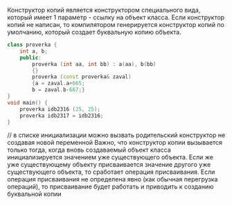 Конструктор копий является конструктором специального вида, который имеет 1 параметр - ссылку на объект класса. Если конструктор копий не написан, то компилятором генерируется конструктор копий по умолчанию, который создает буквальную копию объекта.
``` cpp
class proverka {
	int a, b;
	public:
		proverka (int aa, int bb) : a(aa), b(bb)
		{}
		proverka (const proverka& zaval)
		{a = zaval.a+665;
		b = zaval.b-667;}
}
void main() {
	proverka idb2316 (25, 25);
	proverka idb2317 = idb2316;
}
```
// в списке инициализации можно вызвать родительский конструктор не создавая новой переменной
Важно, что конструктор копии вызывается только тогда, когда вновь создаваемый объект класса инициализируется значением уже существующего объекта. Если же уже существующему объекту присваивается значение другого уже существующего объекта, то сработает операция присваивания. Если операция присваивания не определена явно (как обычная перегрузка операций), то присваивание будет работать и приводить к созданию буквальной копии
